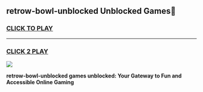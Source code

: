 
## retrow-bowl-unblocked Unblocked Games👋
<h3>
<a href="https://news.freeplayer.one?title=retrow-bowl-unblocked&ref=16F">CLICK TO PLAY</a></h3>
<hr>

<h3>
<a href="https://news.freeplayer.one?title=retrow-bowl-unblocked&ref=16F">CLICK 2 PLAY</a>
  
</h3>

<a href="https://news.freeplayer.one?title=retrow-bowl-unblocked&ref=16F/"><img src="https://clearcache.store/games.png"></a>


**retrow-bowl-unblocked games unblocked: Your Gateway to Fun and Accessible Online Gaming**
